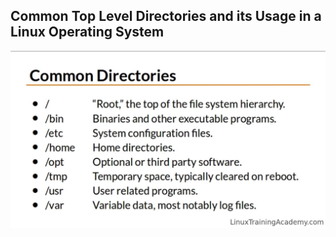 ## Common Top Level Directories and its Usage in a Linux Operating System

![Top Leve](toplevel.png)